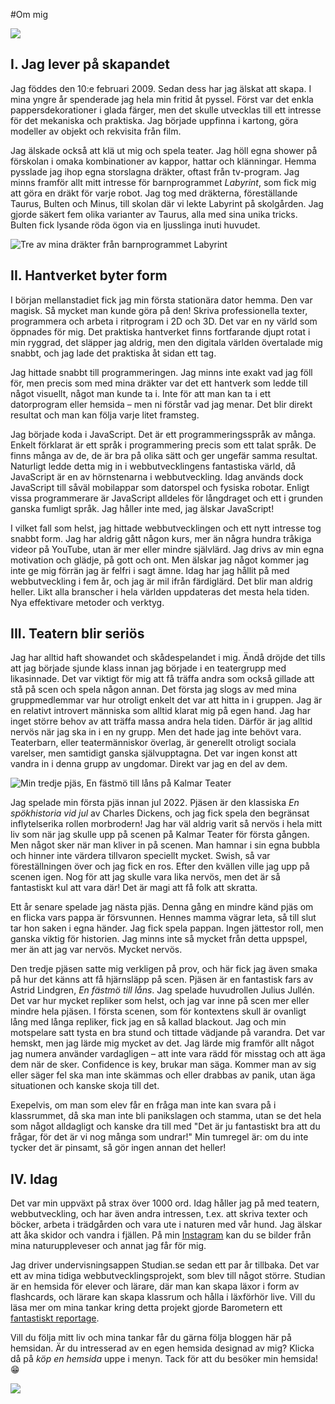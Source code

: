 #Om mig

![](/assets/images/content/about/om-mig.jpg)

## I. Jag lever på skapandet

Jag föddes den 10:e februari 2009. Sedan dess har jag älskat att skapa. I mina yngre år spenderade jag hela min fritid åt pyssel. Först var det enkla pappersdekorationer i glada färger, men det skulle utvecklas till ett intresse för det mekaniska och praktiska. Jag började uppfinna i kartong, göra modeller av objekt och rekvisita från film.

Jag älskade också att klä ut mig och spela teater. Jag höll egna shower på förskolan i omaka kombinationer av kappor, hattar och klänningar. Hemma pysslade jag ihop egna storslagna dräkter, oftast från tv-program. Jag minns framför allt mitt intresse för barnprogrammet _Labyrint_, som fick mig att göra en dräkt för varje robot. Jag tog med dräkterna, föreställande Taurus, Bulten och Minus, till skolan där vi lekte Labyrint på skolgården. Jag gjorde säkert fem olika varianter av Taurus, alla med sina unika tricks. Bulten fick lysande röda ögon via en ljusslinga inuti huvudet.

![Tre av mina dräkter från barnprogrammet Labyrint](/assets/images/content/about/labyrint-drakter.jpg)

## II. Hantverket byter form

I början mellanstadiet fick jag min första stationära dator hemma. Den var magisk. Så mycket man kunde göra på den! Skriva professionella texter, programmera och arbeta i ritprogram i 2D och 3D. Det var en ny värld som öppnades för mig. Det praktiska hantverket finns fortfarande djupt rotat i min ryggrad, det släpper jag aldrig, men den digitala världen övertalade mig snabbt, och jag lade det praktiska åt sidan ett tag.

Jag hittade snabbt till programmeringen. Jag minns inte exakt vad jag föll för, men precis som med mina dräkter var det ett hantverk som ledde till något visuellt, något man kunde ta i. Inte för att man kan ta i ett datorprogram eller hemsida – men ni förstår vad jag menar. Det blir direkt resultat och man kan följa varje litet framsteg.

Jag började koda i JavaScript. Det är ett programmeringsspråk av många. Enkelt förklarat är ett språk i programmering precis som ett talat språk. De finns många av de, de är bra på olika sätt och ger ungefär samma resultat. Naturligt ledde detta mig in i webbutvecklingens fantastiska värld, då JavaScript är en av hörnstenarna i webbutveckling. Idag används dock JavaScript till såväl mobilappar som datorspel och fysiska robotar. Enligt vissa programmerare är JavaScript alldeles för långdraget och ett i grunden ganska fumligt språk. Jag håller inte med, jag älskar JavaScript!

I vilket fall som helst, jag hittade webbutvecklingen och ett nytt intresse tog snabbt form. Jag har aldrig gått någon kurs, mer än några hundra tråkiga videor på YouTube, utan är mer eller mindre självlärd. Jag drivs av min egna motivation och glädje, på gott och ont. Men älskar jag något kommer jag inte ge mig förrän jag är felfri i sagt ämne. Idag har jag hållit på med webbutveckling i fem år, och jag är mil ifrån färdiglärd. Det blir man aldrig heller. Likt alla branscher i hela världen uppdateras det mesta hela tiden. Nya effektivare metoder och verktyg.

## III. Teatern blir seriös

Jag har alltid haft showandet och skådespelandet i mig. Ändå dröjde det tills att jag började sjunde klass innan jag började i en teatergrupp med likasinnade. Det var viktigt för mig att få träffa andra som också gillade att stå på scen och spela någon annan. Det första jag slogs av med mina gruppmedlemmar var hur otroligt enkelt det var att hitta in i gruppen. Jag är en relativt introvert människa som alltid klarat mig på egen hand. Jag har inget större behov av att träffa massa andra hela tiden. Därför är jag alltid nervös när jag ska in i en ny grupp. Men det hade jag inte behövt vara. Teaterbarn, eller teatermänniskor överlag, är generellt otroligt sociala varelser, men samtidigt ganska självupptagna. Det var ingen konst att vandra in i denna grupp av ungdomar. Direkt var jag en del av dem.

![Min tredje pjäs, En fästmö till låns på Kalmar Teater](/assets/images/content/about/En-fastmo-till-lans.jpg)

Jag spelade min första pjäs innan jul 2022. Pjäsen är den klassiska _En spökhistoria vid jul_ av Charles Dickens, och jag fick spela den begränsat inflytelserika rollen morbrodern! Jag har väl aldrig varit så nervös i hela mitt liv som när jag skulle upp på scenen på Kalmar Teater för första gången. Men något sker när man kliver in på scenen. Man hamnar i sin egna bubbla och hinner inte värdera tillvaron speciellt mycket. Swish, så var föreställningen över och jag fick en ros. Efter den kvällen ville jag upp på scenen igen. Nog för att jag skulle vara lika nervös, men det är så fantastiskt kul att vara där! Det är magi att få folk att skratta.

Ett år senare spelade jag nästa pjäs. Denna gång en mindre känd pjäs om en flicka vars pappa är försvunnen. Hennes mamma vägrar leta, så till slut tar hon saken i egna händer. Jag fick spela pappan. Ingen jättestor roll, men ganska viktig för historien. Jag minns inte så mycket från detta uppspel, mer än att jag var nervös. Mycket nervös.

Den tredje pjäsen satte mig verkligen på prov, och här fick jag även smaka på hur det känns att få hjärnsläpp på scen. Pjäsen är en fantastisk fars av Astrid Lindgren, _En fästmö till låns_. Jag spelade huvudrollen Julius Jullén. Det var hur mycket repliker som helst, och jag var inne på scen mer eller mindre hela pjäsen. I första scenen, som för kontextens skull är ovanligt lång med långa repliker, fick jag en så kallad blackout. Jag och min motspelare satt tysta en bra stund och tittade vädjande på varandra. Det var hemskt, men jag lärde mig mycket av det. Jag lärde mig framför allt något jag numera använder vardagligen – att inte vara rädd för misstag och att äga dem när de sker. Confidence is key, brukar man säga. Kommer man av sig eller säger fel ska man inte skämmas och eller drabbas av panik, utan äga situationen och kanske skoja till det.

Exepelvis, om man som elev får en fråga man inte kan svara på i klassrummet, då ska man inte bli panikslagen och stamma, utan se det hela som något alldagligt och kanske dra till med "Det är ju fantastiskt bra att du frågar, för det är vi nog många som undrar!" Min tumregel är: om du inte tycker det är pinsamt, så gör ingen annan det heller!

## IV. Idag

Det var min uppväxt på strax över 1000 ord. Idag håller jag på med teatern, webbutveckling, och har även andra intressen, t.ex. att skriva texter och böcker, arbeta i trädgården och vara ute i naturen med vår hund. Jag älskar att åka skidor och vandra i fjällen. På min [Instagram](https://instagram.com/theodor_lundin) kan du se bilder från mina naturuppleveser och annat jag får för mig.

Jag driver undervisningsappen Studian.se sedan ett par år tillbaka. Det var ett av mina tidiga webbutvecklingsprojekt, som blev till något större. Studian är en hemsida för elever och lärare, där man kan skapa läxor i form av flashcards, och lärare kan skapa klassrum och hålla i läxförhör live. Vill du läsa mer om mina tankar kring detta projekt gjorde Barometern ett [fantastiskt reportage](https://www.barometern.se/artikel/theodor-16-har-utvecklat-en-egen-skolplattform-kan-hjalpa-andra/).

Vill du följa mitt liv och mina tankar får du gärna följa bloggen här på hemsidan. Är du intresserad av en egen hemsida designad av mig? Klicka då på _köp en hemsida_ uppe i menyn. Tack för att du besöker min hemsida!😁

![](/assets/images/content/about/fjallen.jpg)
